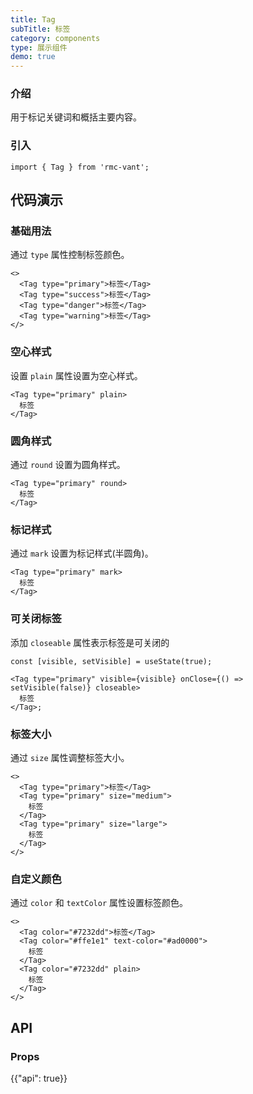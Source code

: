 ```yaml
---
title: Tag
subTitle: 标签
category: components
type: 展示组件
demo: true
---
```


### 介绍

用于标记关键词和概括主要内容。

### 引入

```tsx
import { Tag } from 'rmc-vant';
```

## 代码演示

### 基础用法

通过 `type` 属性控制标签颜色。

```tsx
<>
  <Tag type="primary">标签</Tag>
  <Tag type="success">标签</Tag>
  <Tag type="danger">标签</Tag>
  <Tag type="warning">标签</Tag>
</>
```

### 空心样式

设置 `plain` 属性设置为空心样式。

```tsx
<Tag type="primary" plain>
  标签
</Tag>
```

### 圆角样式

通过 `round` 设置为圆角样式。

```tsx
<Tag type="primary" round>
  标签
</Tag>
```

### 标记样式

通过 `mark` 设置为标记样式(半圆角)。

```tsx
<Tag type="primary" mark>
  标签
</Tag>
```

### 可关闭标签

添加 `closeable` 属性表示标签是可关闭的

```tsx
const [visible, setVisible] = useState(true);

<Tag type="primary" visible={visible} onClose={() => setVisible(false)} closeable>
  标签
</Tag>;
```

### 标签大小

通过 `size` 属性调整标签大小。

```tsx
<>
  <Tag type="primary">标签</Tag>
  <Tag type="primary" size="medium">
    标签
  </Tag>
  <Tag type="primary" size="large">
    标签
  </Tag>
</>
```

### 自定义颜色

通过 `color` 和 `textColor` 属性设置标签颜色。

```tsx
<>
  <Tag color="#7232dd">标签</Tag>
  <Tag color="#ffe1e1" text-color="#ad0000">
    标签
  </Tag>
  <Tag color="#7232dd" plain>
    标签
  </Tag>
</>
```

## API

### Props

{{"api": true}}
